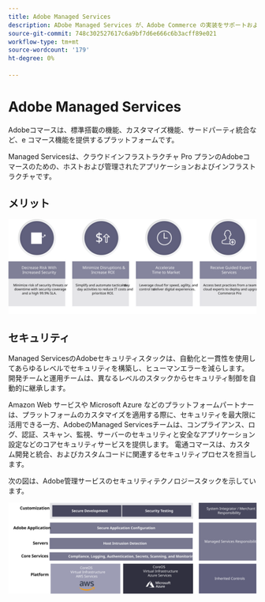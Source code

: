 ```yaml
---
title: Adobe Managed Services
description: ADobe Managed Services が、Adobe Commerce の実装をサポートおよび管理する方法について説明します。Adobe
source-git-commit: 748c302527617c6a9bf7d6e666c6b3acff89e021
workflow-type: tm+mt
source-wordcount: '179'
ht-degree: 0%

---
```



# Adobe Managed Services

Adobeコマースは、標準搭載の機能、カスタマイズ機能、サードパーティ統合など、e コマース機能を提供するプラットフォームです。

Managed Servicesは、クラウドインフラストラクチャ Pro プランのAdobeコマースのための、ホストおよび管理されたアプリケーションおよびインフラストラクチャです。

## メリット

![Adobe Managed Services の利点を示す解説図](../../assets/playbooks/managed-services-benefits.svg)

## セキュリティ

Managed ServicesのAdobeセキュリティスタックは、自動化と一貫性を使用してあらゆるレベルでセキュリティを構築し、ヒューマンエラーを減らします。 開発チームと運用チームは、異なるレベルのスタックからセキュリティ制御を自動的に継承します。

Amazon Web サービスや Microsoft Azure などのプラットフォームパートナーは、プラットフォームのカスタマイズを適用する際に、セキュリティを最大限に活用できる一方、AdobeのManaged Servicesチームは、コンプライアンス、ログ、認証、スキャン、監視、サーバーのセキュリティと安全なアプリケーション設定などのコアセキュリティサービスを提供します。 電通コマースは、カスタム開発と統合、およびカスタムコードに関連するセキュリティプロセスを担当します。

次の図は、Adobe管理サービスのセキュリティテクノロジースタックを示しています。

![ADobe Managed Services セキュリティスタックを示す図](../../assets/playbooks/managed-services-security-stack.svg)
